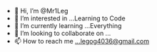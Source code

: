 - 👋 Hi, I’m @Mr1Leg
- 👀 I’m interested in ...Learning to Code
- 🌱 I’m currently learning ...Everything 
- 💞️ I’m looking to collaborate on ...
- 📫 How to reach me ...legog4036@gmail.com 

<!---
Mr1Leg/Mr1Leg is a ✨ special ✨ repository because its `README.md` (this file) appears on your GitHub profile.
You can click the Preview link to take a look at your changes.
--->
